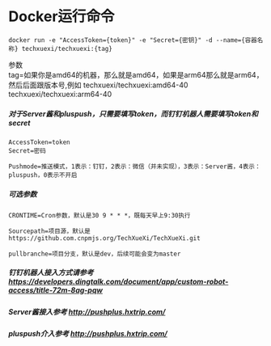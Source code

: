 # Docker运行命令
```shell
docker run -e "AccessToken={token}" -e "Secret={密钥}" -d --name={容器名称} techxuexi/techxuexi:{tag}
```
参数  
tag=如果你是amd64的机器，那么就是amd64，如果是arm64那么就是arm64，然后后面跟版本号,例如 techxuexi/techxuexi:amd64-40   techxuexi/techxuexi:arm64-40  
##### 对于Server酱和pluspush，只需要填写token，而钉钉机器人需要填写token和secret
```
AccessToken=token  
Secret=密码  
```
```
Pushmode=推送模式，1表示：钉钉，2表示：微信（并未实现），3表示：Server酱，4表示：pluspush，0表示不开启  
```
##### 可选参数  
```
CRONTIME=Cron参数，默认是30 9 * * *，既每天早上9:30执行  
```
```
Sourcepath=项目源，默认是https://github.com.cnpmjs.org/TechXueXi/TechXueXi.git
```
```
pullbranche=项目分支，默认是dev，后续可能会变为master
```
##### 钉钉机器人接入方式请参考 https://developers.dingtalk.com/document/app/custom-robot-access/title-72m-8ag-pqw
##### Server酱接入参考 http://pushplus.hxtrip.com/
##### pluspush介入参考 http://pushplus.hxtrip.com/